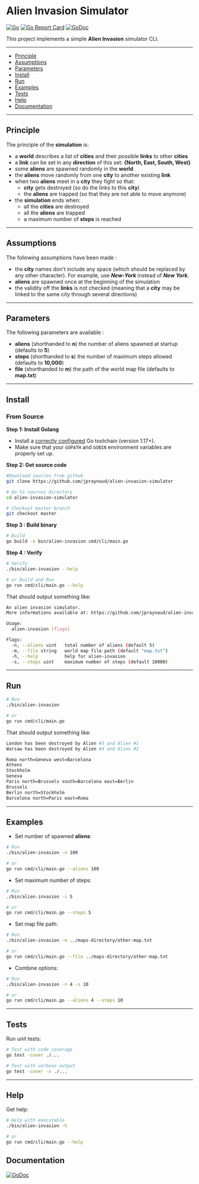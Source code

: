 # Alien Invasion Simulator
[![Go](https://github.com/jpraynaud/alien-invasion-simulator/actions/workflows/go.yml/badge.svg)](https://github.com/jpraynaud/alien-invasion-simulator/actions/workflows/go.yml)
[![Go Report Card](https://goreportcard.com/badge/github.com/jpraynaud/alien-invasion-simulator)](https://goreportcard.com/report/github.com/jpraynaud/alien-invasion-simulator)
[![GoDoc](https://godoc.org/github.com/jpraynaud/alien-invasion-simulator/pkg/simulator?status.svg)](https://godoc.org/github.com/jpraynaud/alien-invasion-simulator/pkg/simulator)

This project implements a simple **Alien Invasion** simulator CLI. 

---

* [Principle](#principle)
* [Assumptions](#assumptions)
* [Parameters](#parameters)
* [Install](#install)
* [Run](#run)
* [Examples](#examples)
* [Tests](#tests)
* [Help](#help)
* [Documentation](#documentation)

---

## Principle

The principle of the **simulation** is:
* a **world** describes a list of **cities** and their possible **links** to other **cities** 
* a **link** can be set in any **direction** of this set: **{North, East, South, West}**
* some **aliens** are spawned randomly in the **world**
* the **aliens** move randomly from one **city** to another existing **link**
* when two **aliens** meet in a **city** they fight so that:
    * **city** gets destroyed (so do the links to this **city**)
    * the **aliens** are trapped (so that they are not able to move anymore)
* the **simulation** ends when:
    * all the **cities** are destroyed
    * all the **aliens** are trapped
    * a maximum number of **steps** is reached
    
---

## Assumptions

The following assumptions have been made :
* the **city** names don't include any space (which should be replaced by any other character). For example, use ***New-York*** instead of ***New York***.
* **aliens** are spawned once at the beginning of the simulation
* the validity off the **links** is not checked (meaning that a **city** may be linked to the same city through several directions)

---

## Parameters

The following parameters are available :
* **aliens** (shorthanded to **n**) the number of aliens spawned at startup (defaults to **5**)
* **steps** (shorthanded to **s**) the number of maximum steps allowed (defaults to **10,000**)
* **file** (shorthanded to **m**) the path of the world map file (defaults to **map.txt**)

---

## Install

### From Source

**Step 1: Install Golang**

- Install a [correctly configured](https://golang.org/doc/install) Go toolchain (version 1.17+). 
- Make sure that your `GOPATH` and `GOBIN` environment variables are properly set up.

**Step 2: Get source code**

```bash
#Download sources from github
git clone https://github.com/jpraynaud/alien-invasion-simulator

# Go to sources directory
cd alien-invasion-simulator

# Checkout master branch
git checkout master
```

**Step 3 : Build binary**

```bash
# Build
go build -o bin/alien-invasion cmd/cli/main.go
```

**Step 4 : Verify**

```bash
# Verify
./bin/alien-invasion --help

# or Build and Run
go run cmd/cli/main.go --help
```

That should output something like:

```bash
An alien invasion simulator.
More informations available at: https://github.com/jpraynaud/alien-invasion-simulator

Usage:
  alien-invasion [flags]

Flags:
  -n, --aliens uint   total number of aliens (default 5)
  -m, --file string   world map file path (default "map.txt")
  -h, --help          help for alien-invasion
  -s, --steps uint    maximum number of steps (default 10000)
```

---

## Run
```bash
# Run
./bin/alien-invasion

# or
go run cmd/cli/main.go
```

That should output something like:

```bash
London has been destroyed by Alien #3 and Alien #1
Warsaw has been destroyed by Alien #4 and Alien #2

Roma north=Geneva west=Barcelona
Athens
Stockholm
Geneva
Paris north=Brussels south=Barcelona east=Berlin
Brussels
Berlin north=Stockholm
Barcelona north=Paris east=Roma
```

---

## Examples

- Set number of spawned **aliens**:
```bash
# Run
./bin/alien-invasion -n 100

# or
go run cmd/cli/main.go --aliens 100
```


- Set maximum number of steps:
```bash
# Run
./bin/alien-invasion -s 5

# or
go run cmd/cli/main.go --steps 5
```

- Set map file path:
```bash
# Run
./bin/alien-invasion -m ../maps-directory/other-map.txt

# or
go run cmd/cli/main.go --file ../maps-directory/other-map.txt
```

- Combine options:
```bash
# Run
./bin/alien-invasion -n 4 -s 10

# or
go run cmd/cli/main.go --aliens 4 --steps 10
```

---

## Tests

Run unit tests:
```sh
# Test with code coverage
go test -cover ./...
```

```sh
# Test with verbose output
go test -cover -v ./...
```

---

## Help

Get help:

```sh
# Help with executable
./bin/alien-invasion -h

# or
go run cmd/cli/main.go --help
```

## Documentation

[![GoDoc](https://godoc.org/github.com/jpraynaud/alien-invasion-simulator/pkg/simulator?status.svg)](https://godoc.org/github.com/jpraynaud/alien-invasion-simulator/pkg/simulator)
